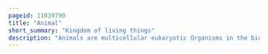 ```yaml
---
pageid: 11039790
title: "Animal"
short_summary: "Kingdom of living things"
description: "Animals are multicellular eukaryotic Organisms in the biological Kingdom Animalia. With few Exceptions, Animals consume organic Material, Breathe Oxygen, have Myocytes and are able to move, can reproduce sexually, and grow from a Hollow Sphere of Cells, the Blastula, during embryonic Development. Animals form a single Clade."
---
```

